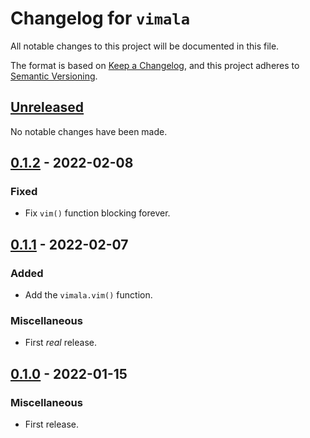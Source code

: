 # Changelog for `vimala`

All notable changes to this project will be documented in this file.

The format is based on [Keep a Changelog], and this project adheres to
[Semantic Versioning].

[Keep a Changelog]: https://keepachangelog.com/en/1.0.0/
[Semantic Versioning]: https://semver.org/


## [Unreleased](https://github.com/bbugyi200/vimala/compare/0.1.2...HEAD)

No notable changes have been made.


## [0.1.2](https://github.com/bbugyi200/vimala/compare/0.1.1...0.1.2) - 2022-02-08

### Fixed

* Fix `vim()` function blocking forever.


## [0.1.1](https://github.com/bbugyi200/vimala/compare/0.1.0...0.1.1) - 2022-02-07

### Added

* Add the `vimala.vim()` function.

### Miscellaneous

* First _real_ release.


## [0.1.0](https://github.com/bbugyi200/vimala/releases/tag/0.1.0) - 2022-01-15

### Miscellaneous

* First release.
